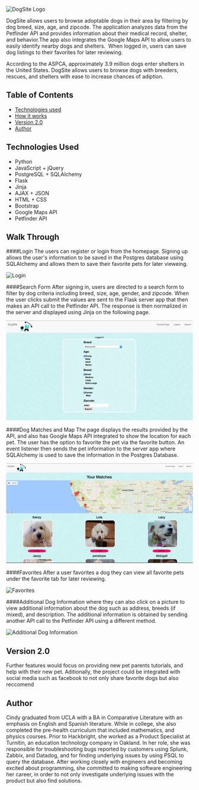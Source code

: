 ![DogSite Logo](/graphics/logo.png")

DogSite allows users to browse adoptable dogs in their area by filtering by dog breed, size, age, and zipcode. The application analyzes data from the Petfinder API and provides information about their medical record, shelter, and behavior.The app also integrates the Google Maps API to allow users to easily identify nearby dogs and shelters.  When logged in, users can save dog listings to their favorites for later reviewing.  

According to the ASPCA, approximately 3.9 million dogs enter shelters in the United States. DogSite allows users to browse dogs with breeders, rescues, and shelters with ease to increase chances of adiption. 


## Table of Contents
* [Technologies used](#technologiesused)
* [How it works](#how)
* [Version 2.0](#v2)
* [Author](#author)


## <a name="technologiesused"></a>Technologies Used
* Python
* JavaScript + jQuery
* PostgreSQL + SQLAlchemy
* Flask
* Jinja
* AJAX + JSON
* HTML + CSS
* Bootstrap
* Google Maps API
* Petfinder API

## <a name="how"></a>Walk Through

####Login 
The users can register or login from the homepage. Signing up allows the user's information to be saved in the Postgres database using SQLAlchemy and allows them to save their favorite pets for later vieweing.

![Login](/graphics/comment.gif)

####Search Form
After signing in, users are directed to a search form to filter by dog criteria including breed, size, age, gender, and zipcode. When the user clicks submit the values are sent to the Flask server app that then makes an API call to the Petfinder API. The response is then normalized in the server and displayed using Jinja on the following page. 

![Search Form](/graphics/search_form.png)

####Dog Matches and Map
The page displays the results provided by the API, and also has Google Maps API integrated to show the location for each pet. The user has the option to favorite the pet via the favorite button. An event listener then sends the pet information to the server app where SQLAlchemy is used to save the information in the Postgres Database. 

![Dog Matches](/graphics/display_pets.png)

####Favorites
After a user favorites a dog they can view all favorite pets under the favorite tab for later reviewing.   

![Favorites](/graphics/favorites.gif)

####Additional Dog Information
where they can also click on a picture to view additional information about the dog such as address, breeds (if mixed), and description. The additional information is obtained by sending another API call to the Petfinder API using a different method.

![Additional Dog Information](/graphics/additional_info.gif)


## <a name="v2"></a>Version 2.0

Further features would focus on providing new pet parents tutorials, and help with their new pet. Aditionally, the project could be integrated with social media such as facebook to not only share favorite dogs but also reccomend


## <a name="author"></a>Author
Cindy graduated from UCLA with a BA in Comparative Literature with an emphasis on English and Spanish literature. While in college, she also completed the pre-health curriculum that included mathematics, and physics courses. Prior to Hackbright, she worked as a Product Specialist at Turnitin, an education technology company in Oakland. In her role, she was responsible for troubleshooting bugs reported by customers using Splunk, Zabbix, and Datadog, and for finding underlying issues by using PSQL to query the database. After working closely with engineers and becoming excited about programming, she committed to making software engineering her career, in order to not only investigate underlying issues with the product but also find solutions. 